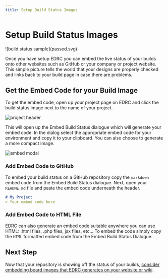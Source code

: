 ```yaml
---
title: Setup Build Status Images
---
```


# Setup Build Status Images
<p class="left-align">![build status sample](passed.svg)</p>

Once you have setup EDRC you can embed the live status of your builds onto other websites such as GitHub or your company or project website. This simple picture tells the world that your designs are properly checked and links back to your build page in case there are problems.

## Get the Embed Code for your Build Image
To get the embed code, open up your project page on EDRC and click the build status image next to the name of your project.

![project header](project-header.png)

This will open up the Embed Build Status dialogue which will generate your embed code. In the dialog select the appropriate embed code for your environment and copy it to your clipboard. You can also choose to generate a more compact image.

![embed modal](embed-modal.png)

### Add Embed Code to GitHub
To embed your build status on a GitHub repository copy the `markdown` embed code from the Embed Build Status dialogue. Next, open your `README.md` file and paste the embed code underneath the header.

```markdown
# My Project
> Your embed code here
```

### Add Embed Code to HTML File
EDRC can also generate an embed code suitable anywhere you can use HTML: .html files, .php files, jsx files, etc... To embed the code simply copy the `HTML` formatted embed code from the Embed Build Status Dialogue.

## Next Step
Now that your repository is showing off the status of your builds, [consider embedding board images that EDRC generates on your website or wiki](/guides/setup-build-images).
